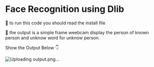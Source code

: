 # Face Recognition using Dlib 

:rotating_light: to run this code you should read the install file 

:loudspeaker: the output is a simple frame weebcam display the person of known person and unknow word for unknow person.


Show the Output Below :point_down:

![Uploading output.png…]()

